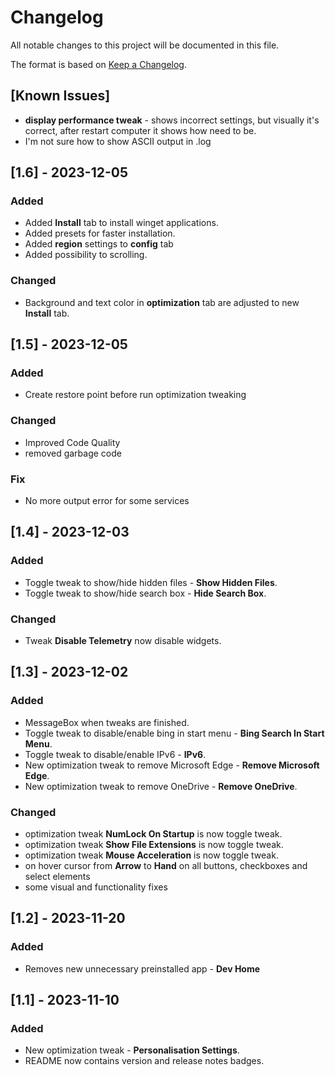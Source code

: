 # Changelog

All notable changes to this project will be documented in this file.

The format is based on [Keep a Changelog](https://keepachangelog.com/en/1.1.0/).

## [Known Issues]

- **display performance tweak** - shows incorrect settings, but visually it's correct, after restart computer it shows how need to be.
- I'm not sure how to show ASCII output in .log

## [1.6] - 2023-12-05

### Added

- Added **Install** tab to install winget applications.
- Added presets for faster installation.
- Added **region** settings to **config** tab
- Added possibility to scrolling.

### Changed

- Background and text color in **optimization** tab are adjusted to new **Install** tab.

## [1.5] - 2023-12-05

### Added

- Create restore point before run optimization tweaking 

### Changed

- Improved Code Quality
- removed garbage code 

### Fix

- No more output error for some services 

## [1.4] - 2023-12-03

### Added

- Toggle tweak to show/hide hidden files  - **Show Hidden Files**.
- Toggle tweak to show/hide search box - **Hide Search Box**.

### Changed

- Tweak **Disable Telemetry** now disable widgets.

## [1.3] - 2023-12-02

### Added

- MessageBox when tweaks are finished.
- Toggle tweak to disable/enable bing in start menu  - **Bing Search In Start Menu**.
- Toggle tweak to disable/enable IPv6 - **IPv6**.
- New optimization tweak to remove Microsoft Edge - **Remove Microsoft Edge**.
- New optimization tweak to remove OneDrive - **Remove OneDrive**.

### Changed

- optimization tweak **NumLock On Startup** is now toggle tweak.
- optimization tweak **Show File Extensions** is now toggle tweak.
- optimization tweak **Mouse Acceleration** is now toggle tweak.
- on hover cursor from **Arrow** to **Hand** on all buttons, checkboxes and select elements 
- some visual and functionality fixes

## [1.2] - 2023-11-20

### Added

- Removes new unnecessary preinstalled app - **Dev Home**

## [1.1] - 2023-11-10

### Added

- New optimization tweak - **Personalisation Settings**.
- README now contains version and release notes badges.